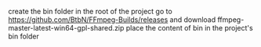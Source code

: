
create the bin folder in the root of the project
go to https://github.com/BtbN/FFmpeg-Builds/releases and download ffmpeg-master-latest-win64-gpl-shared.zip
place the content of bin in the project's bin folder